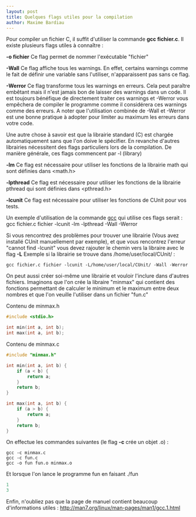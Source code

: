 ```yaml
---
layout: post
title: Quelques flags utiles pour la compilation
author: Maxime Bardiau
---
```


Pour compiler un fichier C, il suffit d'utiliser la commande **gcc fichier.c**. Il existe plusieurs flags utiles à connaître :

**-o fichier**
Ce flag permet de nommer l'exécutable "fichier"

**-Wall**
Ce flag affiche tous les warnings. En effet, certains warnings comme le fait de définir une variable sans l'utiliser, n'apparaissent pas sans ce flag.

**-Werror**
Ce flag transforme tous les warnings en erreurs. Cela peut paraître embêtant mais il n'est jamais bon de laisser des warnings dans un code. Il est toujours bénéfique de directement traiter ces warnings et -Werror vous empêchera de compiler le programme comme il considérera ces warnings comme des erreurs. A noter que l'utilisation combinée de -Wall et -Werror est une bonne pratique à adopter pour limiter au maximum les erreurs dans votre code.

Une autre chose à savoir est que la librairie standard (C) est chargée automatiquement sans que l'on doive le spécifier. En revanche d'autres librairies nécessitent des flags particuliers lors de la compilation. De manière générale, ces flags commencent par -l (library)

**-lm**
Ce flag est nécessaire pour utiliser les fonctions de la librairie math qui sont définies dans <math.h>

**-lpthread**
Ce flag est nécessaire pour utiliser les fonctions de la librairie pthread qui sont définies dans <pthread.h>

**-lcunit**
Ce flag est nécessaire pour utiliser les fonctions de CUnit pour vos tests.

Un exemple d'utilisation de la commande [gcc](http://man7.org/linux/man-pages/man1/gcc.1.html) qui utilise ces flags serait :
gcc fichier.c fichier -lcunit -lm -lpthread -Wall -Werror

Si vous rencontrez des problèmes pour trouver une librairie (Vous avez installé CUnit manuellement par exemple), et que vous rencontrez l'erreur "cannot find -lcunit" vous devez rajouter le chemin vers la libraire avec le flag **-L**
Exemple si la librairie se trouve dans /home/user/local/CUnit/ :

```
gcc fichier.c fichier -lcunit -L/home/user/local/CUnit/ -Wall -Werror
```

On peut aussi créer soi-même une librairie et vouloir l'inclure dans d'autres fichiers. Imaginons que l'on crée la libraire "minmax" qui contient des fonctions permettant de calculer le minimum et le maximum entre deux nombres et que l'on veuille l'utiliser dans un fichier "fun.c"

Contenu de minmax.h

```c
#include <stdio.h>

int min(int a, int b);
int max(int a, int b);
```

Contenu de minmax.c

```c
#include "minmax.h"

int min(int a, int b) {
    if (a < b) {
        return a;
    }
    return b;
}

int max(int a, int b) {
    if (a > b) {
        return a;
    }
    return b;
}
```

On effectue les commandes suivantes (le flag **-c** crée un objet .o) :

```
gcc -c minmax.c
gcc -c fun.c
gcc -o fun fun.o minmax.o
```

Et lorsque l'on lance le programme fun en faisant ./fun

```c
1
3
```

Enfin, n'oubliez pas que la page de manuel contient beaucoup d'informations utiles : http://man7.org/linux/man-pages/man1/gcc.1.html